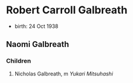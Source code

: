 # Robert Carroll Galbreath

- birth: 24 Oct 1938

## Naomi Galbreath

### Children

1. Nicholas Galbreath, m *Yukari Mitsuhashi*
